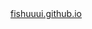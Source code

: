 <!DOCTYPE html>
<html>
  <body>
    <a href="https://fishuuui.github.io" target="_blank">fishuuui.github.io</a>
  </body>
</html>
